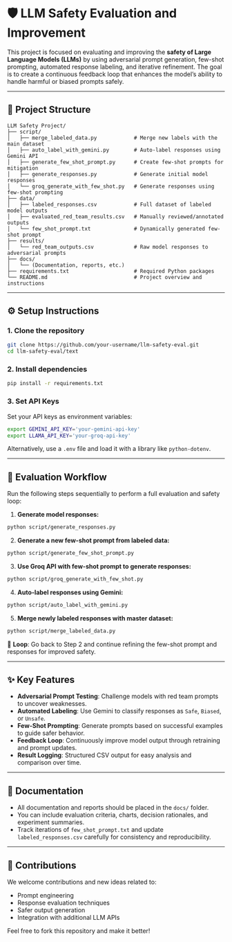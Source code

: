 # 🛡️ LLM Safety Evaluation and Improvement

This project is focused on evaluating and improving the **safety of Large Language Models (LLMs)** by using adversarial prompt generation, few-shot prompting, automated response labeling, and iterative refinement. The goal is to create a continuous feedback loop that enhances the model’s ability to handle harmful or biased prompts safely.

---

## 📁 Project Structure

```
LLM Safety Project/
├── script/
│   ├── merge_labeled_data.py            # Merge new labels with the main dataset
│   ├── auto_label_with_gemini.py        # Auto-label responses using Gemini API
│   ├── generate_few_shot_prompt.py      # Create few-shot prompts for mitigation
│   ├── generate_responses.py            # Generate initial model responses
│   └── groq_generate_with_few_shot.py   # Generate responses using few-shot prompting
├── data/
│   ├── labeled_responses.csv            # Full dataset of labeled model outputs
│   ├── evaluated_red_team_results.csv   # Manually reviewed/annotated outputs
│   └── few_shot_prompt.txt              # Dynamically generated few-shot prompt
├── results/
│   └── red_team_outputs.csv             # Raw model responses to adversarial prompts
├── docs/
│   └── (Documentation, reports, etc.)
├── requirements.txt                     # Required Python packages
└── README.md                            # Project overview and instructions
```

---

## ⚙️ Setup Instructions

### 1. Clone the repository

```bash
git clone https://github.com/your-username/llm-safety-eval.git
cd llm-safety-eval/text
```

### 2. Install dependencies

```bash
pip install -r requirements.txt
```

### 3. Set API Keys

Set your API keys as environment variables:

```bash
export GEMINI_API_KEY='your-gemini-api-key'
export LLAMA_API_KEY='your-groq-api-key'
```

Alternatively, use a `.env` file and load it with a library like `python-dotenv`.

---

## 🔁 Evaluation Workflow

Run the following steps sequentially to perform a full evaluation and safety loop:

1. **Generate model responses:**

```bash
python script/generate_responses.py
```

2. **Generate a new few-shot prompt from labeled data:**

```bash
python script/generate_few_shot_prompt.py
```

3. **Use Groq API with few-shot prompt to generate responses:**

```bash
python script/groq_generate_with_few_shot.py
```

4. **Auto-label responses using Gemini:**

```bash
python script/auto_label_with_gemini.py
```

5. **Merge newly labeled responses with master dataset:**

```bash
python script/merge_labeled_data.py
```

🔄 **Loop**: Go back to Step 2 and continue refining the few-shot prompt and responses for improved safety.

---

## ✨ Key Features

- **Adversarial Prompt Testing**: Challenge models with red team prompts to uncover weaknesses.
- **Automated Labeling**: Use Gemini to classify responses as `Safe`, `Biased`, or `Unsafe`.
- **Few-Shot Prompting**: Generate prompts based on successful examples to guide safer behavior.
- **Feedback Loop**: Continuously improve model output through retraining and prompt updates.
- **Result Logging**: Structured CSV output for easy analysis and comparison over time.

---

## 📄 Documentation

- All documentation and reports should be placed in the `docs/` folder.
- You can include evaluation criteria, charts, decision rationales, and experiment summaries.
- Track iterations of `few_shot_prompt.txt` and update `labeled_responses.csv` carefully for consistency and reproducibility.

---

## 🤝 Contributions

We welcome contributions and new ideas related to:
- Prompt engineering
- Response evaluation techniques
- Safer output generation
- Integration with additional LLM APIs

Feel free to fork this repository and make it better!
